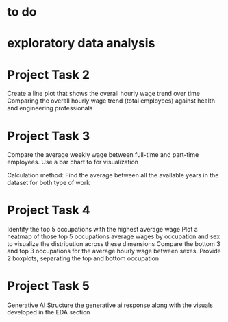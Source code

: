# to do

# exploratory data analysis

# Project Task 2

Create a line plot that shows the overall hourly wage trend over time
Comparing the overall hourly wage trend (total employees) against health and engineering professionals

# Project Task 3

Compare the average weekly wage between full-time and part-time employees. Use a bar chart to for visualization

Calculation method: Find the average between all the available years in the dataset for both type of work

# Project Task 4

Identify the top 5 occupations with the highest average wage
Plot a heatmap of those top 5 occupations average wages by occupation and sex to visualize the distribution across these dimensions
Compare the bottom 3 and top 3 occupations for the average hourly wage between sexes. Provide 2 boxplots, separating the top and bottom occupation

# Project Task 5

Generative AI
Structure the generative ai response along with the visuals developed in the EDA section
